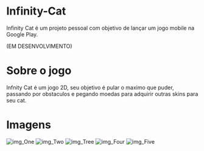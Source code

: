 # Infinity-Cat
Infinity Cat é um projeto pessoal com objetivo de lançar um jogo mobile na Google Play.

(EM DESENVOLVIMENTO)

# Sobre o jogo 
Infnity Cat é um jogo 2D, seu objetivo é pular o maximo que puder, passando por obstaculos e pegando moedas para adquirir outras skins para seu cat.

# Imagens
<img src="/img/1.png" alt="img_One"/>
<img src="/img/2.png" alt="img_Two"/>
<img src="/img/3.png" alt="img_Tree"/>
<img src="/img/4.png" alt="img_Four"/>
<img src="/img/5.png" alt="img_Five"/>
